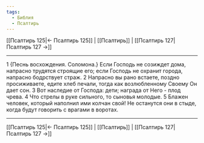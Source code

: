 ```yaml
---
tags:
  - Библия
  - Псалтирь
---
```

[[Псалтирь 125|← Псалтирь 125]] | [[Псалтирь]] | [[Псалтирь 127|Псалтирь 127 →]]

---
1 {Песнь восхождения. Соломона.} Если Господь не созиждет дома, напрасно трудятся строящие его; если Господь не охранит города, напрасно бодрствует страж.
2 Напрасно вы рано встаете, поздно просиживаете, едите хлеб печали, тогда как возлюбленному Своему Он дает сон.
3 Вот наследие от Господа: дети; награда от Него - плод чрева.
4 Что стрелы в руке сильного, то сыновья молодые.
5 Блажен человек, который наполнил ими колчан свой! Не останутся они в стыде, когда будут говорить с врагами в воротах.

---
[[Псалтирь 125|← Псалтирь 125]] | [[Псалтирь]] | [[Псалтирь 127|Псалтирь 127 →]]